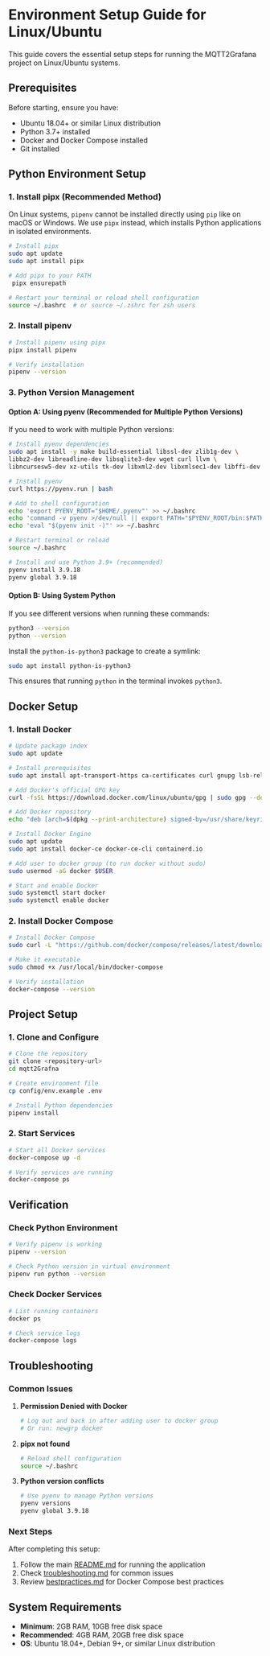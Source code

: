 # Environment Setup Guide for Linux/Ubuntu

This guide covers the essential setup steps for running the MQTT2Grafana project on Linux/Ubuntu systems.

## Prerequisites

Before starting, ensure you have:

- Ubuntu 18.04+ or similar Linux distribution
- Python 3.7+ installed
- Docker and Docker Compose installed
- Git installed

## Python Environment Setup

### 1. Install pipx (Recommended Method)

On Linux systems, `pipenv` cannot be installed directly using `pip` like on macOS or Windows. We use `pipx` instead, which installs Python applications in isolated environments.

```bash
# Install pipx
sudo apt update
sudo apt install pipx

# Add pipx to your PATH
 pipx ensurepath

# Restart your terminal or reload shell configuration
source ~/.bashrc  # or source ~/.zshrc for zsh users
```

### 2. Install pipenv

```bash
# Install pipenv using pipx
pipx install pipenv

# Verify installation
pipenv --version
```

### 3. Python Version Management

#### Option A: Using pyenv (Recommended for Multiple Python Versions)

If you need to work with multiple Python versions:

```bash
# Install pyenv dependencies
sudo apt install -y make build-essential libssl-dev zlib1g-dev \
libbz2-dev libreadline-dev libsqlite3-dev wget curl llvm \
libncursesw5-dev xz-utils tk-dev libxml2-dev libxmlsec1-dev libffi-dev liblzma-dev

# Install pyenv
curl https://pyenv.run | bash

# Add to shell configuration
echo 'export PYENV_ROOT="$HOME/.pyenv"' >> ~/.bashrc
echo 'command -v pyenv >/dev/null || export PATH="$PYENV_ROOT/bin:$PATH"' >> ~/.bashrc
echo 'eval "$(pyenv init -)"' >> ~/.bashrc

# Restart terminal or reload
source ~/.bashrc

# Install and use Python 3.9+ (recommended)
pyenv install 3.9.18
pyenv global 3.9.18
```

#### Option B: Using System Python

If you see different versions when running these commands:

```bash
python3 --version
python --version
```

Install the `python-is-python3` package to create a symlink:

```bash
sudo apt install python-is-python3
```

This ensures that running `python` in the terminal invokes `python3`.

## Docker Setup

### 1. Install Docker

```bash
# Update package index
sudo apt update

# Install prerequisites
sudo apt install apt-transport-https ca-certificates curl gnupg lsb-release

# Add Docker's official GPG key
curl -fsSL https://download.docker.com/linux/ubuntu/gpg | sudo gpg --dearmor -o /usr/share/keyrings/docker-archive-keyring.gpg

# Add Docker repository
echo "deb [arch=$(dpkg --print-architecture) signed-by=/usr/share/keyrings/docker-archive-keyring.gpg] https://download.docker.com/linux/ubuntu $(lsb_release -cs) stable" | sudo tee /etc/apt/sources.list.d/docker.list > /dev/null

# Install Docker Engine
sudo apt update
sudo apt install docker-ce docker-ce-cli containerd.io

# Add user to docker group (to run docker without sudo)
sudo usermod -aG docker $USER

# Start and enable Docker
sudo systemctl start docker
sudo systemctl enable docker
```

### 2. Install Docker Compose

```bash
# Install Docker Compose
sudo curl -L "https://github.com/docker/compose/releases/latest/download/docker-compose-$(uname -s)-$(uname -m)" -o /usr/local/bin/docker-compose

# Make it executable
sudo chmod +x /usr/local/bin/docker-compose

# Verify installation
docker-compose --version
```

## Project Setup

### 1. Clone and Configure

```bash
# Clone the repository
git clone <repository-url>
cd mqtt2Grafna

# Create environment file
cp config/env.example .env

# Install Python dependencies
pipenv install
```

### 2. Start Services

```bash
# Start all Docker services
docker-compose up -d

# Verify services are running
docker-compose ps
```

## Verification

### Check Python Environment

```bash
# Verify pipenv is working
pipenv --version

# Check Python version in virtual environment
pipenv run python --version
```

### Check Docker Services

```bash
# List running containers
docker ps

# Check service logs
docker-compose logs
```

## Troubleshooting

### Common Issues

1. **Permission Denied with Docker**

   ```bash
   # Log out and back in after adding user to docker group
   # Or run: newgrp docker
   ```

2. **pipx not found**

   ```bash
   # Reload shell configuration
   source ~/.bashrc
   ```

3. **Python version conflicts**
   ```bash
   # Use pyenv to manage Python versions
   pyenv versions
   pyenv global 3.9.18
   ```

### Next Steps

After completing this setup:

1. Follow the main [README.md](../README.md) for running the application
2. Check [troubleshooting.md](troubleshooting.md) for common issues
3. Review [bestpractices.md](bestpractices.md) for Docker Compose best practices

## System Requirements

- **Minimum**: 2GB RAM, 10GB free disk space
- **Recommended**: 4GB RAM, 20GB free disk space
- **OS**: Ubuntu 18.04+, Debian 9+, or similar Linux distribution
